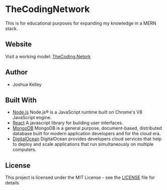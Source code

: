 # TheCodingNetwork

This is for educational purposes for expanding my knowledge in a MERN stack.

## Website
  Visit a working model: [TheCoding.Netork](https://thecoding.network/)

## Author
  - Joshua Kelley

## Built With

  * [Node.js](https://nodejs.org/) Node.js® is a JavaScript runtime built on Chrome's V8 JavaScript engine.
  * [React](https://facebook.github.io/react/docs/hello-world.html) A javascript library for building user interfaces.
  * [MongoDB](https://www.mongodb.com/) MongoDB is a general purpose, document-based, distributed database built for modern application developers and for the cloud era.
  * [DigitalOcean](https://facebook.github.io/react/docs/hello-world.html) DigitalOcean provides developers cloud services that help to deploy and scale applications that run simultaneously on multiple computers.
  
## License

This project is licensed under the MIT License - see the [LICENSE](https://github.com/JoshLore/TheCodingNetwork/blob/master/LICENSE) file for details
